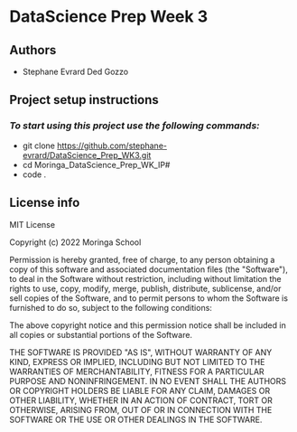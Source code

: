 # DataScience Prep Week 3

## Authors
* Stephane Evrard Ded Gozzo

## Project setup instructions

### *To start using this project use the following commands:*
* git clone  https://github.com/stephane-evrard/DataScience_Prep_WK3.git
* cd Moringa_DataScience_Prep_WK_IP#
* code .

## License info

MIT License

Copyright (c) 2022 Moringa School

Permission is hereby granted, free of charge, to any person obtaining a copy of this software and associated documentation files (the "Software"), to deal in the Software without restriction, including without limitation the rights to use, copy, modify, merge, publish, distribute, sublicense, and/or sell copies of the Software, and to permit persons to whom the Software is furnished to do so, subject to the following conditions:

The above copyright notice and this permission notice shall be included in all copies or substantial portions of the Software.

THE SOFTWARE IS PROVIDED "AS IS", WITHOUT WARRANTY OF ANY KIND, EXPRESS OR IMPLIED, INCLUDING BUT NOT LIMITED TO THE WARRANTIES OF MERCHANTABILITY, FITNESS FOR A PARTICULAR PURPOSE AND NONINFRINGEMENT. IN NO EVENT SHALL THE AUTHORS OR COPYRIGHT HOLDERS BE LIABLE FOR ANY CLAIM, DAMAGES OR OTHER LIABILITY, WHETHER IN AN ACTION OF CONTRACT, TORT OR OTHERWISE, ARISING FROM, OUT OF OR IN CONNECTION WITH THE SOFTWARE OR THE USE OR OTHER DEALINGS IN THE SOFTWARE.